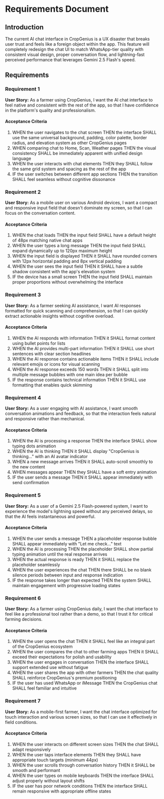 # Requirements Document

## Introduction

The current AI chat interface in CropGenius is a UX disaster that breaks user trust and feels like a foreign object within the app. This feature will completely redesign the chat UI to match WhatsApp-tier quality with consistent visual design, proper conversation flow, and lightning-fast perceived performance that leverages Gemini 2.5 Flash's speed.

## Requirements

### Requirement 1

**User Story:** As a farmer using CropGenius, I want the AI chat interface to feel native and consistent with the rest of the app, so that I have confidence in the platform's quality and professionalism.

#### Acceptance Criteria

1. WHEN the user navigates to the chat screen THEN the interface SHALL use the same universal background, padding, color palette, border radius, and elevation system as other CropGenius pages
2. WHEN comparing chat to Home, Scan, Weather pages THEN the visual consistency SHALL be immediately apparent with unified design language
3. WHEN the user interacts with chat elements THEN they SHALL follow the same grid system and spacing as the rest of the app
4. IF the user switches between different app sections THEN the transition SHALL feel seamless without cognitive dissonance

### Requirement 2

**User Story:** As a mobile user on various Android devices, I want a compact and responsive input field that doesn't dominate my screen, so that I can focus on the conversation content.

#### Acceptance Criteria

1. WHEN the chat loads THEN the input field SHALL have a default height of 48px matching native chat apps
2. WHEN the user types a long message THEN the input field SHALL expand dynamically up to 120px maximum height
3. WHEN the input field is displayed THEN it SHALL have rounded corners with 12px horizontal padding and 8px vertical padding
4. WHEN the user sees the input field THEN it SHALL have a subtle shadow consistent with the app's elevation system
5. IF the device has a small screen THEN the input field SHALL maintain proper proportions without overwhelming the interface

### Requirement 3

**User Story:** As a farmer seeking AI assistance, I want AI responses formatted for quick scanning and comprehension, so that I can quickly extract actionable insights without cognitive overload.

#### Acceptance Criteria

1. WHEN the AI responds with information THEN it SHALL format content using bullet points for lists
2. WHEN the AI provides multi-part information THEN it SHALL use short sentences with clear section headlines
3. WHEN the AI response contains actionable items THEN it SHALL include relevant emojis or icons for visual scanning
4. WHEN the AI response exceeds 150 words THEN it SHALL split into multiple message bubbles with one main idea per bubble
5. IF the response contains technical information THEN it SHALL use formatting that enables quick skimming

### Requirement 4

**User Story:** As a user engaging with AI assistance, I want smooth conversation animations and feedback, so that the interaction feels natural and responsive rather than mechanical.

#### Acceptance Criteria

1. WHEN the AI is processing a response THEN the interface SHALL show typing dots animation
2. WHEN the AI is thinking THEN it SHALL display "CropGenius is thinking..." with an AI avatar indicator
3. WHEN a new message arrives THEN it SHALL auto-scroll smoothly to the new content
4. WHEN messages appear THEN they SHALL have a soft entry animation
5. IF the user sends a message THEN it SHALL appear immediately with send confirmation

### Requirement 5

**User Story:** As a user of a Gemini 2.5 Flash-powered system, I want to experience the model's lightning speed without any perceived delays, so that the AI feels instantaneous and powerful.

#### Acceptance Criteria

1. WHEN the user sends a message THEN a placeholder response bubble SHALL appear immediately with "Let me check..." text
2. WHEN the AI is processing THEN the placeholder SHALL show partial typing animation until the real response arrives
3. WHEN the actual response is ready THEN it SHALL replace the placeholder seamlessly
4. WHEN the user experiences the chat THEN there SHALL be no blank silence periods between input and response indication
5. IF the response takes longer than expected THEN the system SHALL maintain engagement with progressive loading states

### Requirement 6

**User Story:** As a farmer using CropGenius daily, I want the chat interface to feel like a professional tool rather than a demo, so that I trust it for critical farming decisions.

#### Acceptance Criteria

1. WHEN the user opens the chat THEN it SHALL feel like an integral part of the CropGenius ecosystem
2. WHEN the user compares the chat to other farming apps THEN it SHALL exceed their expectations for polish and usability
3. WHEN the user engages in conversation THEN the interface SHALL support extended use without fatigue
4. WHEN the user shares the app with other farmers THEN the chat quality SHALL reinforce CropGenius's premium positioning
5. IF the user has used WhatsApp or iMessage THEN the CropGenius chat SHALL feel familiar and intuitive

### Requirement 7

**User Story:** As a mobile-first farmer, I want the chat interface optimized for touch interaction and various screen sizes, so that I can use it effectively in field conditions.

#### Acceptance Criteria

1. WHEN the user interacts on different screen sizes THEN the chat SHALL adapt responsively
2. WHEN the user taps interface elements THEN they SHALL have appropriate touch targets (minimum 44px)
3. WHEN the user scrolls through conversation history THEN it SHALL be smooth and performant
4. WHEN the user types on mobile keyboards THEN the interface SHALL adjust properly without layout shifts
5. IF the user has poor network conditions THEN the interface SHALL remain responsive with appropriate offline states